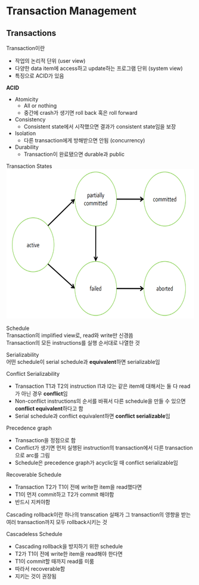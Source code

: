 # Transaction Management
## Transactions
Transaction이란
- 작업의 논리적 단위 (user view)
- 다양한 data item에 access하고 update하는 프로그램 단위 (system view)
- 특징으로 ACID가 있음

**ACID**
- Atomicity
    - All or nothing
    - 중간에 crash가 생기면 roll back 혹은 roll forward
- Consistency
    - Consistent state에서 시작했으면 결과가 consistent state임을 보장
- Isolation
    - 다른 transaction에게 방해받으면 안됨 (concurrency)
- Durability
    - Transaction이 완료됐으면 durable과 public

Transaction States  
<img src = "https://github.com/eomhs/TIL/blob/main/figures/Transaction%20states.PNG" width="600" height="400"/>  

Schedule  
Transaction의 implified view로, read와 write만 신경씀  
Transaction의 모든 instructions를 실행 순서대로 나열한 것

Serializability  
어떤 schedule이 serial schedule과 **equivalent**하면 serializable임  

Conflict Serializability  
- Transaction T1과 T2의 instruction I1과 I2는 같은 item에 대해서는 둘 다 read가 아닌 경우 **conflict**임  
- Non-conflict instructions의 순서를 바꿔서 다른 schedule을 만들 수 있으면 **conflict equivalent**하다고 함
- Serial schedule과 conflict equivalent하면 **conflict serializable**임

Precedence graph
- Transaction을 정점으로 함
- Conflict가 생기면 먼저 실행된 instruction의 transaction에서 다른 transaction으로 arc를 그림
- Schedule은 precedence graph가 acyclic일 때 conflict serializable임

Recoverable Schedule
- Transaction T2가 T1이 전에 write한 item을 read했다면
- T1이 먼저 commit하고 T2가 commit 해야함
- 반드시 지켜야함

Cascading rollback이란 하나의 transcation 실패가 그 transaction의 영향을 받는 여러 transaction까지 모두 rollback시키는 것  

Cascadeless Schedule
- Cascading rollback을 방지하기 위한 schedule
- T2가 T1이 전에 write한 item을 read해야 한다면
- T1이 commit할 때까지 read를 미룸
- 따라서 recoverable함
- 지키는 것이 권장됨